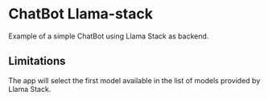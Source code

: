 # ChatBot Llama-stack

Example of a simple ChatBot using Llama Stack as backend.

## Limitations

The app will select the first model available in the list of models provided by Llama Stack.
